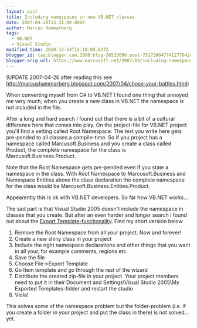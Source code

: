```yaml
---
layout: post
title: Including namespaces in new VB.NET classes
date: 2007-04-20T13:31:00.000Z
author: Marcus Hammarberg
tags:
  - VB.NET
  - Visual Studio
modified_time: 2010-12-14T15:19:05.627Z
blogger_id: tag:blogger.com,1999:blog-36533086.post-7517380477412776424
blogger_orig_url: https://www.marcusoft.net/2007/04/including-namespaces-in-new-vbnet.html
---
```


(UPDATE 2007-04-26 after reading this see
<http://marcushammarberg.blogspot.com/2007/04/chose-your-battles.html>)

When converting myself from C# to VB.NET I found one thing that annoyed
me very much; when you create a new class in VB.NET the namespace is not
included in the file.

After a long and hard search I found out that there is a bit of a
cultural difference here that comes into play. On the project-file for
VB.NET project you'll find a setting called Root Namespace. The text you
write here gets pre-pended to all classes a compile-time. So if you
project has a namespace called Marcusoft.Business and you create a class
called Product, the complete namespace for the class is
Marcusoft.Business.Product.

Note that the Root Namespace gets pre-pended even if you state a
namespace in the class. With Root Namespace to Marcusoft.Business and
Namespace Entities above the class declaration the complete namespace
for the class would be Marcusoft.Business.Entities.Product.

Appearently this is ok with VB.NET developers. So far how VB.NET
works...

The sad part is that Visual Studio 2005 doesn't include the namespace in
classes that you create. But after an even harder and longer search i
found out about the [Export
Template-functionality](http://msdn.microsoft.com/msdnmag/issues/06/01/CodeTemplates/default.aspx).
Find my short version below

1. Remove the Root Namespace from all your project. Now and forever!
2. Create a new shiny class in your project
3. Include the right namespace declarations and other things that you
   want in all your, for example comments, regions etc.
4. Save the file
5. Choose File-\>Export Template
6. Go Item template and go through the rest of the wizard
7. Distribute the created zip-file in your project. Your project
   members need to put it in their Document and Settings\Visual Studio
   2005\My Exported Templates-folder and restart the studio
8. Viola!

This solves some of the namespace problem but the
folder-problem (i.e. if you create a folder in your project and put the
class in there) is not solved... yet.

